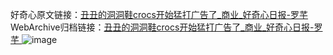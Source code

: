 好奇心原文链接：[丑丑的洞洞鞋crocs开始猛打广告了_商业_好奇心日报-罗芊 ](https://www.qdaily.com/articles/11264.html)
WebArchive归档链接：[丑丑的洞洞鞋crocs开始猛打广告了_商业_好奇心日报-罗芊 ](http://web.archive.org/web/20190623164111/https://www.qdaily.com/articles/11264.html)
![image](http://ww3.sinaimg.cn/large/007d5XDply1g3wgmopckwj30u02t27wh)